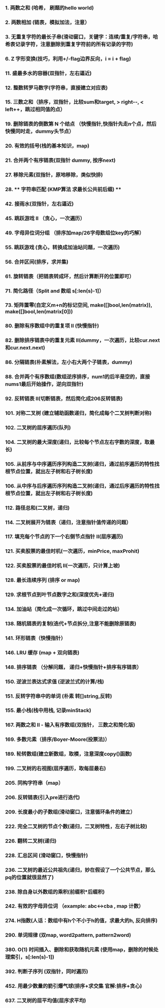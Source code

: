 ### 1. 两数之和 (哈希， 刷题的hello world)
### 2. 两数相加 (链表，模拟加法，注意）
### 3. 无重复字符的最长子串(滑动窗口，关键字：连续/重复/字符串，哈希表记录字符，注意删除到重复字符前的所有记录的字符)
### 6. Z 字形变换(技巧，利用+/-flag边界反向，i = i + flag)
### 11. 盛最多水的容器(双指针，左右逼近)
### 12. 整数转罗马数字(字符串，直接建立对应表)
### 15. 三数之和（排序，双指针，比较sum和target, > right--, < left++，跳过相同值的点）
### 19. 删除链表的倒数第 N 个结点 （快慢指针,快指针先走n个点，然后快慢同时走，dummy头节点）
### 20. 有效的括号(栈的基本知识，map)
### 21. 合并两个有序链表(双指针 dummy, 按序next)
### 27. 移除元素(双指针，原地移除，类似快排)
### 28. ** 字符串匹配 (KMP算法 求最长公共前后缀) **
### 42. 接雨水(双指针，左右逼近)
### 45. 跳跃游戏 II （贪心，一次遍历）
### 49. 字母异位词分组 （排序加map/26字母数组位key的巧解）
### 55. 跳跃游戏 (贪心，转换成加油站问题，一次遍历)
### 56. 合并区间(排序，求并集)
### 61. 旋转链表（把链表转成环，然后计算断开的位置即可）
### 71. 简化路径（Split and 数组 s[:len(s)-1]）
### 73. 矩阵置零(自定义m+n的标记空间, make([]bool,len(matrix)), make([]bool,len(matrix[0]))
### 80. 删除有序数组中的重复项 II (快慢指针)
### 82. 删除排序链表中的重复元素 II(dummy，一次遍历，比较cur.next和cur.next.next)
### 86. 分隔链表(朴素解法，左小右大两个子链表，dummy)
### 88. 合并两个有序数组(数组逆序排序，num1的后半是空的，直接nums1最后开始操作，逆向双指针)
### 92. 反转链表 II(切断链表，然后简化成206反转链表)
### 101. 对称二叉树 (建立辅助函数递归，简化成每个二叉树判断对称)
### 102. 二叉树的层序遍历(队列)
### 104. 二叉树的最大深度(递归，比较每个节点左右字数的深度，取最长)
### 105. 从前序与中序遍历序列构造二叉树(递归，通过前序遍历的特性找根节点位置，就出左子树和右子树长度)
### 106. 从中序与后序遍历序列构造二叉树(递归，通过后序遍历的特性找根节点位置，就出左子树和右子树长度)
### 112. 路径总和(二叉树，递归)
### 114. 二叉树展开为链表（递归，注意指针值传递的问题）
### 117. 填充每个节点的下一个右侧节点指针 II(层序遍历)
### 121. 买卖股票的最佳时机(一次遍历，minPrice, maxProhit)
### 122. 买卖股票的最佳时机 II(一次遍历，只计算上坡)
### 128. 最长连续序列 (排序 or map)
### 129. 求根节点到叶节点数字之和(深度优先+递归)
### 134. 加油站（简化成一次循环，跳过中间走过的站）
### 138. 随机链表的复制(迭代+节点拆分,注意不能删除原链表)
### 141. 环形链表（快慢指针）
### 146. LRU 缓存 (map + 双向链表)
### 148. 排序链表 （分解问题， 递归+快慢指针+排序有序链表）
### 150. 逆波兰表达式求值 (逆波兰式的计算/栈)
### 151. 反转字符串中的单词 (朴素 转[]string,反转)
### 155. 最小栈(栈中用栈, 记录minStack)
### 167. 两数之和 II - 输入有序数组(双指针， 三数之和简化版)
### 169. 多数元素（排序/Boyer-Moore(投票法)）
### 189. 轮转数组(建立新数组，取模，注意深度copy()函数)
### 199. 二叉树的右视图(层序遍历，取每层最右)
### 205. 同构字符串（map）
### 206. 反转链表(引入pre进行迭代)
### 209. 长度最小的子数组(滑动窗口，注意循环条件的建立）
### 222. 完全二叉树的节点个数(递归，二叉树特性，左右子树比较)
### 226. 翻转二叉树(递归)
### 228. 汇总区间 (滑动窗口，快慢指针)
### 236. 二叉树的最近公共祖先(递归，妙在假设了一个公共节点，那么pq的位置就很显然了)
### 238. 除自身以外数组的乘积(前缀积*后缀积)
### 242. 有效的字母异位词 （example: abc<->cba , map 计数）
### 274. H指数(人话：数组中有h个不小于h的值，求最大的h, 反向排序)
### 290. 单词规律 (双map, word2pattern, pattern2word)
### 380. O(1) 时间插入、删除和获取随机元素 (使用map，删除的时候处理索引，s[:len(s)-1])
### 392. 判断子序列 (双指针，同时遍历)
### 452. 用最少数量的箭引爆气球(排序+求交集 官解:排序+贪心)
### 637. 二叉树的层平均值(层序求平均)
